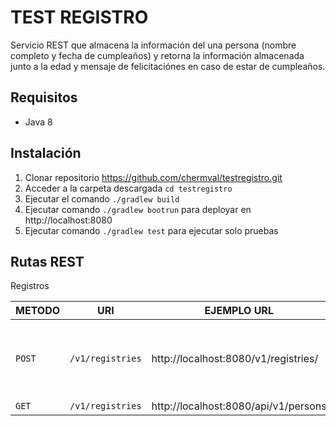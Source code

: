 # TEST REGISTRO
Servicio REST que almacena la información del una persona (nombre completo y fecha de cumpleaños) y retorna la información almacenada junto a la edad y mensaje de felicitaciónes en caso de estar de cumpleaños.

## Requisitos
- Java 8

## Instalación
1. Clonar repositorio https://github.com/chermval/testregistro.git 
2. Acceder a la carpeta descargada `cd testregistro`
3. Ejecutar el comando `./gradlew build` 
4. Ejecutar comando `./gradlew bootrun` para deployar en http://localhost:8080 
5. Ejecutar comando `./gradlew test`  para ejecutar solo pruebas 

## Rutas REST
Registros

| METODO  | URI               | EJEMPLO  URL                          | PARAMETROS                 | 
|---------|-------------------|---------------------------------------|----------------------------|
| `POST`  | `/v1/registries`  |  http://localhost:8080/v1/registries/ |body params: { "names":"pablo ", "lastNames": "perez", "birthday":"1990-01-01" } | 
| `GET`   | `/v1/registries`  |  http://localhost:8080/api/v1/persons |                            |
